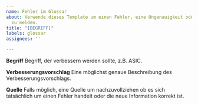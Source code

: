 ```yaml
---
name: Fehler im Glossar
about: Verwende dieses Template um einen Fehler, eine Ungenauigkeit oder einen Verbesserungsvorschlag
  zu melden.
title: "[BEGRIFF]"
labels: glossar
assignees: ''

---
```


**Begriff**
Begriff, der verbessern werden sollte, z.B. ASIC.

**Verbesserungsvorschlag**
Eine möglichst genaue Beschreibung des Verbesserungsvorschlags.

**Quelle**
Falls möglich, eine Quelle um nachzuvollziehen ob es sich tatsächlich um einen Fehler handelt oder die neue Information korrekt ist.
